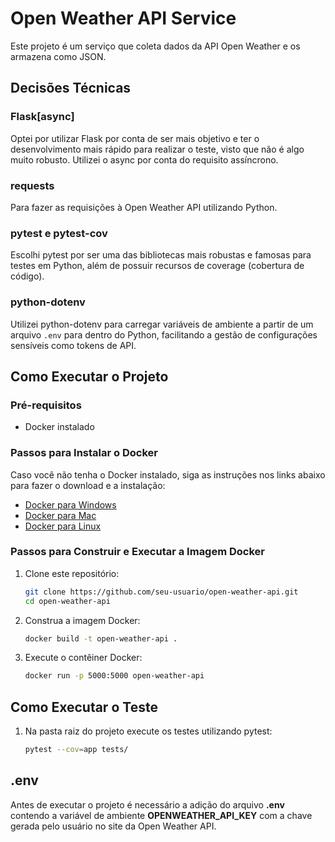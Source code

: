 # Open Weather API Service

Este projeto é um serviço que coleta dados da API Open Weather e os armazena como JSON.

## Decisões Técnicas

### Flask[async]
Optei por utilizar Flask por conta de ser mais objetivo e ter o desenvolvimento mais rápido para realizar o teste, visto que não é algo muito robusto. Utilizei o async por conta do requisito assíncrono.

### requests
Para fazer as requisições à Open Weather API utilizando Python.

### pytest e pytest-cov
Escolhi pytest por ser uma das bibliotecas mais robustas e famosas para testes em Python, além de possuir recursos de coverage (cobertura de código).

### python-dotenv
Utilizei python-dotenv para carregar variáveis de ambiente a partir de um arquivo `.env` para dentro do Python, facilitando a gestão de configurações sensíveis como tokens de API.

## Como Executar o Projeto

### Pré-requisitos
- Docker instalado

### Passos para Instalar o Docker
Caso você não tenha o Docker instalado, siga as instruções nos links abaixo para fazer o download e a instalação:
- [Docker para Windows](https://docs.docker.com/desktop/install/windows-install/)
- [Docker para Mac](https://docs.docker.com/desktop/install/mac-install/)
- [Docker para Linux](https://docs.docker.com/desktop/install/linux-install/)

### Passos para Construir e Executar a Imagem Docker
1. Clone este repositório:
   ```bash
   git clone https://github.com/seu-usuario/open-weather-api.git
   cd open-weather-api
2. Construa a imagem Docker:
   ```bash
   docker build -t open-weather-api .
3. Execute o contêiner Docker:
   ```bash
   docker run -p 5000:5000 open-weather-api

## Como Executar o Teste
1. Na pasta raiz do projeto execute os testes utilizando pytest:
   ```bash
   pytest --cov=app tests/

## .env
Antes de executar o projeto é necessário a adição do arquivo **.env** contendo a variável de ambiente **OPENWEATHER_API_KEY** com a chave gerada pelo usuário no site da Open Weather API.
